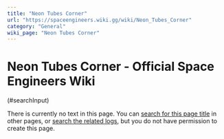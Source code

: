 ```yaml
---
title: "Neon Tubes Corner"
url: "https://spaceengineers.wiki.gg/wiki/Neon_Tubes_Corner"
category: "General"
wiki_page: "Neon Tubes Corner"
---
```


# Neon Tubes Corner - Official Space Engineers Wiki

(#searchInput)

There is currently no text in this page. You can [search for this page title](https://spaceengineers.wiki.gg/wiki/Special:Search/Neon_Tubes_Corner "Special:Search/Neon Tubes Corner") in other pages, or [search the related logs](https://spaceengineers.wiki.gg/wiki/Special:Log?page=Neon_Tubes_Corner), but you do not have permission to create this page.